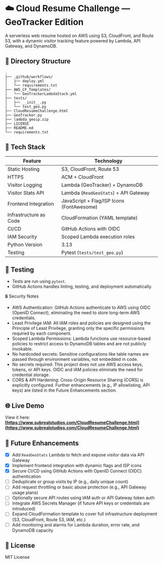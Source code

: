 # ☁️ Cloud Resume Challenge — GeoTracker Edition

A serverless web resume hosted on AWS using S3, CloudFront, and Route 53, with a dynamic visitor tracking feature powered by Lambda, API Gateway, and DynamoDB.

## 📁 Directory Structure

```
.
├── .github/workflows/
│   ├── deploy.yml
│   └── requirements.txt
├── AWS_CF_Templates/
│   └── GeoTrackerLambdaStack.yml
├── tests/
│   ├── __init__.py
│   └── test_geo.py
├── CloudResumeChallenge.html
├── GeoTracker.py
├── lambda_geoip.zip
├── LICENSE
├── README.md
└── requirements.txt
```

## 🚀 Tech Stack

| Feature               | Technology                                    |
|----------------------|-----------------------------------------------|
| Static Hosting        | S3, CloudFront, Route 53                      |
| HTTPS                 | ACM + CloudFront                              |
| Visitor Logging       | Lambda (GeoTracker) + DynamoDB               |
| Visitor Stats API     | Lambda (`ReadGeoStats`) + API Gateway        |
| Frontend Integration  | JavaScript + Flag/ISP Icons (FontAwesome)    |
| Infrastructure as Code| CloudFormation (YAML template)               |
| CI/CD                 | GitHub Actions with OIDC                      |
| IAM Security          | Scoped Lambda execution roles                |
| Python Version        | 3.13                                          |
| Testing               | Pytest (`tests/test_geo.py`)                 |

## 🧪 Testing

- Tests are run using `pytest`.
- GitHub Actions handles linting, testing, and deployment automatically.

🔒 Security Notes
- AWS Authentication: GitHub Actions authenticate to AWS using OIDC (OpenID Connect), eliminating the need to store long-term AWS credentials.
- Least Privilege IAM: All IAM roles and policies are designed using the Principle of Least Privilege, granting only the specific permissions required by each component.
- Scoped Lambda Permissions: Lambda functions use resource-based policies to restrict access to DynamoDB tables and are not publicly invokable.
- No hardcoded secrets: Sensitive configurations like table names are passed through environment variables, not embedded in code.
- No secrets required: This project does not use AWS access keys, tokens, or API keys. OIDC and IAM policies eliminate the need for credential storage.
- CORS & API Hardening: Cross-Origin Resource Sharing (CORS) is explicitly configured. Further enhancements (e.g., IP allowlisting, API keys) are listed in the Future Enhancements section.

## 🌐 Live Demo

View it here:  
**[https://www.subrealstudios.com/CloudResumeChallenge.html](https://www.subrealstudios.com/CloudResumeChallenge.html)**

## 🔭 Future Enhancements

- [x] Add `ReadGeoStats` Lambda to fetch and expose visitor data via API Gateway
- [x] Implement frontend integration with dynamic flags and ISP icons
- [x] Secure CI/CD using GitHub Actions with OpenID Connect (OIDC) authentication
- [ ] Deduplicate or group visits by IP (e.g., daily unique count)
- [ ] Add request throttling or basic abuse protection (e.g., API Gateway usage plans)
- [ ] Optionally secure API routes using IAM auth or API Gateway token auth
- [ ] Integrate AWS Secrets Manager (if future API keys or credentials are introduced)
- [ ] Expand CloudFormation template to cover full infrastructure deployment (S3, CloudFront, Route 53, IAM, etc.)
- [ ] Add monitoring and alarms for Lambda duration, error rate, and DynamoDB capacity

## 📜 License

MIT License
